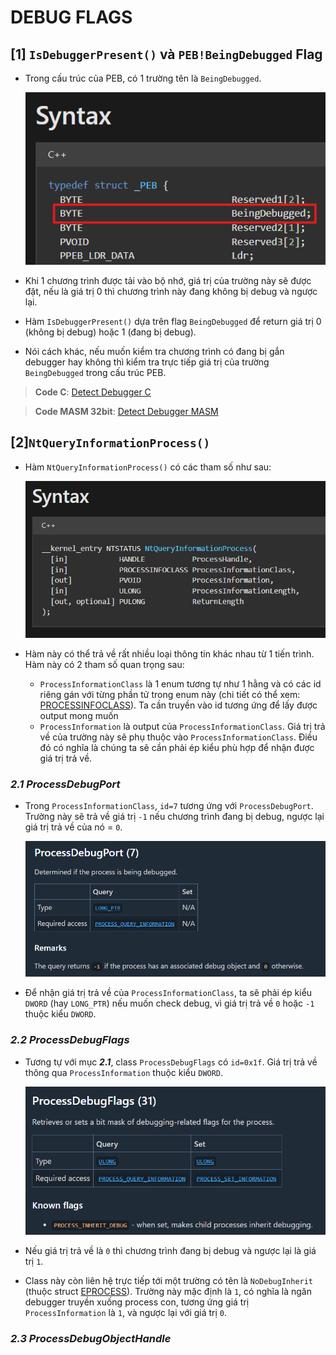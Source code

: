 # DEBUG FLAGS
## **[1] `IsDebuggerPresent()` và `PEB!BeingDebugged` Flag**
- Trong cấu trúc của PEB, có 1 trường tên là `BeingDebugged`.

  ![alt text](../__images__/isdebuggerpresent-1.png)
- Khi 1 chương trình được tải vào bộ nhớ, giá trị của trường này sẽ được đặt, nếu là giá trị 0 thì chương trình này đang không bị debug và ngược lại.
- Hàm `IsDebuggerPresent()` dựa trên flag `BeingDebugged` để return giá trị 0 (không bị debug) hoặc 1 (đang bị debug).
- Nói cách khác, nếu muốn kiểm tra chương trình có đang bị gắn debugger hay không thì kiểm tra trực tiếp giá trị của trường `BeingDebugged` trong cấu trúc PEB.

> **Code C**: [Detect Debugger C](IsDebuggerPresent/C_language_example/IsDebuggerPresent.c)

> **Code MASM 32bit**: [Detect Debugger MASM](IsDebuggerPresent/IsDebuggerPresent.asm)

## **[2]`NtQueryInformationProcess()`**
- Hàm `NtQueryInformationProcess()` có các tham số như sau:

  ![alt text](../__images__/ntqueryinformationprocess-1.png)

- Hàm này có thể trả về rất nhiều loại thông tin khác nhau từ 1 tiến trình. Hàm này có 2 tham số quan trọng sau:
  - `ProcessInformationClass` là 1 enum tương tự như 1 hằng và có các id riêng gán với từng phần tử trong enum này (chi tiết có thể xem: [PROCESSINFOCLASS](https://ntdoc.m417z.com/processinfoclass)). Ta cần truyền vào id tương ứng để lấy được output mong muốn
  - `ProcessInformation` là output của `ProcessInformationClass`. Giá trị trả về của trường này sẽ phụ thuộc vào `ProcessInformationClass`. Điều đó có nghĩa là chúng ta sẽ cần phải ép kiểu phù hợp để nhận được giá trị trả về.

### ***2.1 ProcessDebugPort***
- Trong `ProcessInformationClass`, `id=7` tương ứng với `ProcessDebugPort`. Trường này sẽ trả về giá trị `-1` nếu chương trình đang bị debug, ngược lại giá trị trả về của nó = `0`.
  
  ![alt text](../__images__/ntqueryinformationprocess-2.png)

- Để nhận giá trị trả về của `ProcessInformationClass`, ta sẽ phải ép kiểu `DWORD` (hay `LONG_PTR`) nếu muốn check debug, vì giá trị trả về `0` hoặc `-1` thuộc kiểu `DWORD`.

### ***2.2 ProcessDebugFlags***
- Tương tự với mục ***2.1***, class `ProcessDebugFlags` có `id=0x1f`. Giá trị trả về thông qua `ProcessInformation` thuộc kiểu `DWORD`.

  ![alt text](../__images__/ntqueryinformationprocess-3.png)

- Nếu giá trị trả về là `0` thì chương trình đang bị debug và ngược lại là giá trị `1`.
- Class này còn liên hệ trực tiếp tới một trường có tên là `NoDebugInherit` (thuộc struct [EPROCESS](https://www.nirsoft.net/kernel_struct/vista/EPROCESS.html)). Trường này mặc định là `1`, có nghĩa là ngăn debugger truyền xuống process con, tương ứng giá trị `ProcessInformation` là `1`, và ngược lại với giá trị `0`.

### ***2.3 ProcessDebugObjectHandle***